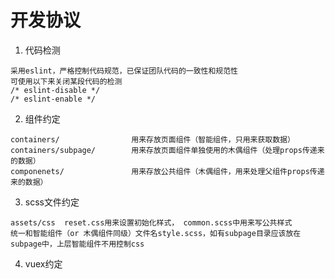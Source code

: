 # 开发协议
1. 代码检测
```
采用eslint，严格控制代码规范，已保证团队代码的一致性和规范性
可使用以下来关闭某段代码的检测
/* eslint-disable */
/* eslint-enable */
```
2. 组件约定
```
containers/                用来存放页面组件（智能组件，只用来获取数据）
containers/subpage/        用来存放页面组件单独使用的木偶组件（处理props传递来的数据）
componenets/               用来存放公共组件（木偶组件，用来处理父组件props传递来的数据）
```
3. scss文件约定
```
assets/css  reset.css用来设置初始化样式， common.scss中用来写公共样式
统一和智能组件（or 木偶组件同级）文件名style.scss，如有subpage目录应该放在subpage中，上层智能组件不用控制css
```
4. vuex约定
```
```
